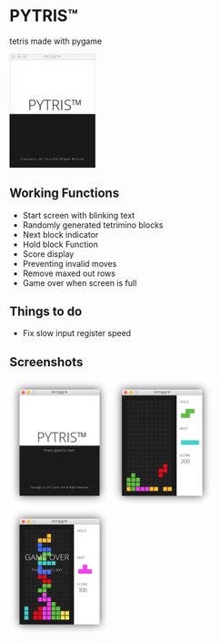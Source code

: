 # PYTRIS™
tetris made with pygame

<img src="assets/images/gameplay.gif" width="30%">

## Working Functions
- Start screen with blinking text
- Randomly generated tetrimino blocks
- Next block indicator
- Hold block Function
- Score display
- Preventing invalid moves
- Remove maxed out rows
- Game over when screen is full

## Things to do
- Fix slow input register speed

## Screenshots
<img src="assets/images/1.png" width="35%">
<img src="assets/images/2.png" width="35%">
<img src="assets/images/3.png" width="35%">
